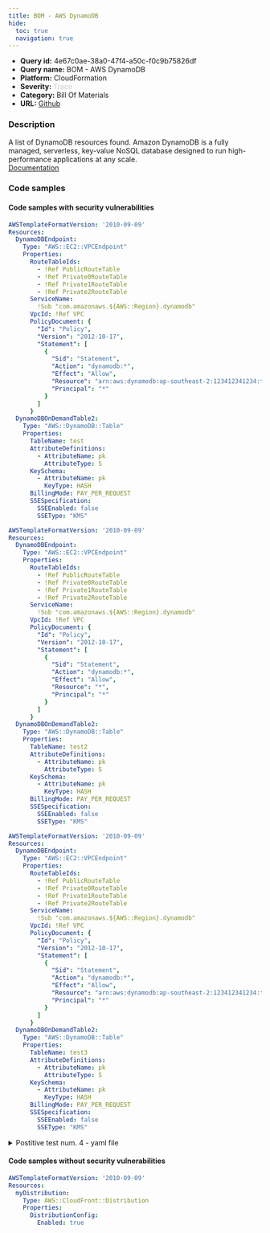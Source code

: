 ```yaml
---
title: BOM - AWS DynamoDB
hide:
  toc: true
  navigation: true
---
```


<style>
  .highlight .hll {
    background-color: #ff171742;
  }
  .md-content {
    max-width: 1100px;
    margin: 0 auto;
  }
</style>

-   **Query id:** 4e67c0ae-38a0-47f4-a50c-f0c9b75826df
-   **Query name:** BOM - AWS DynamoDB
-   **Platform:** CloudFormation
-   **Severity:** <span style="color:#CCC">Trace</span>
-   **Category:** Bill Of Materials
-   **URL:** [Github](https://github.com/Checkmarx/kics/tree/master/assets/queries/cloudFormation/aws_bom/dynamo)

### Description
A list of DynamoDB resources found. Amazon DynamoDB is a fully managed, serverless, key-value NoSQL database designed to run high-performance applications at any scale.<br>
[Documentation](https://kics.io)

### Code samples
#### Code samples with security vulnerabilities
```yaml title="Postitive test num. 1 - yaml file" hl_lines="27"
AWSTemplateFormatVersion: '2010-09-09'
Resources:
  DynamoDBEndpoint:
    Type: "AWS::EC2::VPCEndpoint"
    Properties:
      RouteTableIds:
        - !Ref PublicRouteTable
        - !Ref Private0RouteTable
        - !Ref Private1RouteTable
        - !Ref Private2RouteTable
      ServiceName:
        !Sub "com.amazonaws.${AWS::Region}.dynamodb"
      VpcId: !Ref VPC
      PolicyDocument: {
        "Id": "Policy",
        "Version": "2012-10-17",
        "Statement": [
          {
            "Sid": "Statement",
            "Action": "dynamodb:*",
            "Effect": "Allow",
            "Resource": "arn:aws:dynamodb:ap-southeast-2:123412341234:table/test",
            "Principal": "*"
          }
        ]
      }
  DynamoDBOnDemandTable2:
    Type: "AWS::DynamoDB::Table"
    Properties:
      TableName: test
      AttributeDefinitions:
        - AttributeName: pk
          AttributeType: S
      KeySchema:
        - AttributeName: pk
          KeyType: HASH
      BillingMode: PAY_PER_REQUEST
      SSESpecification:
        SSEEnabled: false
        SSEType: "KMS"

```
```yaml title="Postitive test num. 2 - yaml file" hl_lines="27"
AWSTemplateFormatVersion: '2010-09-09'
Resources:
  DynamoDBEndpoint:
    Type: "AWS::EC2::VPCEndpoint"
    Properties:
      RouteTableIds:
        - !Ref PublicRouteTable
        - !Ref Private0RouteTable
        - !Ref Private1RouteTable
        - !Ref Private2RouteTable
      ServiceName:
        !Sub "com.amazonaws.${AWS::Region}.dynamodb"
      VpcId: !Ref VPC
      PolicyDocument: {
        "Id": "Policy",
        "Version": "2012-10-17",
        "Statement": [
          {
            "Sid": "Statement",
            "Action": "dynamodb:*",
            "Effect": "Allow",
            "Resource": "*",
            "Principal": "*"
          }
        ]
      }
  DynamoDBOnDemandTable2:
    Type: "AWS::DynamoDB::Table"
    Properties:
      TableName: test2
      AttributeDefinitions:
        - AttributeName: pk
          AttributeType: S
      KeySchema:
        - AttributeName: pk
          KeyType: HASH
      BillingMode: PAY_PER_REQUEST
      SSESpecification:
        SSEEnabled: false
        SSEType: "KMS"

```
```yaml title="Postitive test num. 3 - yaml file" hl_lines="27"
AWSTemplateFormatVersion: '2010-09-09'
Resources:
  DynamoDBEndpoint:
    Type: "AWS::EC2::VPCEndpoint"
    Properties:
      RouteTableIds:
        - !Ref PublicRouteTable
        - !Ref Private0RouteTable
        - !Ref Private1RouteTable
        - !Ref Private2RouteTable
      ServiceName:
        !Sub "com.amazonaws.${AWS::Region}.dynamodb"
      VpcId: !Ref VPC
      PolicyDocument: {
        "Id": "Policy",
        "Version": "2012-10-17",
        "Statement": [
          {
            "Sid": "Statement",
            "Action": "dynamodb:*",
            "Effect": "Allow",
            "Resource": "arn:aws:dynamodb:ap-southeast-2:123412341234:table/other",
            "Principal": "*"
          }
        ]
      }
  DynamoDBOnDemandTable2:
    Type: "AWS::DynamoDB::Table"
    Properties:
      TableName: test3
      AttributeDefinitions:
        - AttributeName: pk
          AttributeType: S
      KeySchema:
        - AttributeName: pk
          KeyType: HASH
      BillingMode: PAY_PER_REQUEST
      SSESpecification:
        SSEEnabled: false
        SSEType: "KMS"

```
<details><summary>Postitive test num. 4 - yaml file</summary>

```yaml hl_lines="3"
AWSTemplateFormatVersion: '2010-09-09'
Resources:
  DynamoDBOnDemandTable2:
    Type: "AWS::DynamoDB::Table"
    Properties:
      TableName: test4
      AttributeDefinitions:
        - AttributeName: pk
          AttributeType: S
      KeySchema:
        - AttributeName: pk
          KeyType: HASH
      BillingMode: PAY_PER_REQUEST
      SSESpecification:
        SSEEnabled: false
        SSEType: "KMS"

```
</details>


#### Code samples without security vulnerabilities
```yaml title="Negative test num. 1 - yaml file"
AWSTemplateFormatVersion: '2010-09-09'
Resources:
  myDistribution:
    Type: AWS::CloudFront::Distribution
    Properties:
      DistributionConfig:
        Enabled: true

```
